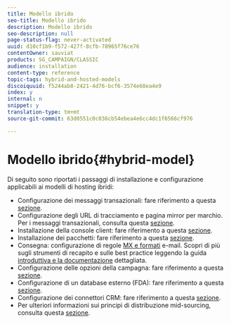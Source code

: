 ```yaml
---
title: Modello ibrido
seo-title: Modello ibrido
description: Modello ibrido
seo-description: null
page-status-flag: never-activated
uuid: d10cf1b9-f572-427f-8cfb-78965f76ce76
contentOwner: sauviat
products: SG_CAMPAIGN/CLASSIC
audience: installation
content-type: reference
topic-tags: hybrid-and-hosted-models
discoiquuid: f5244ab8-2421-4d76-bcf6-3574e68ea4e9
index: y
internal: n
snippet: y
translation-type: tm+mt
source-git-commit: 63d0551c0c036cb54ebea4e6cc4dc1f6566cf976

---
```



# Modello ibrido{#hybrid-model}

Di seguito sono riportati i passaggi di installazione e configurazione applicabili ai modelli di hosting ibridi:

* Configurazione dei messaggi transazionali: fare riferimento a questa [sezione](../../message-center/using/transactional-messaging-architecture.md).
* Configurazione degli URL di tracciamento e pagina mirror per marchio. Per i messaggi transazionali, consulta questa [sezione](../../message-center/using/configuring-multibranding.md).
* Installazione della console client: fare riferimento a questa [sezione](../../installation/using/installing-the-client-console.md).
* Installazione dei pacchetti: fare riferimento a questa [sezione](../../installation/using/installing-campaign-standard-packages.md).
* Consegna: configurazione di regole [MX e formati](../../installation/using/email-deliverability.md#mx-configuration) [](../../installation/using/email-deliverability.md#managing-email-formats)e-mail. Scopri di più sugli strumenti di recapito e sulle best practice leggendo la guida [introduttiva e la documentazione](https://docs.campaign.adobe.com/doc/AC/getting_started/EN/deliverability.html) [](../../delivery/using/about-deliverability.md)dettagliata.
* Configurazione delle opzioni della campagna: fare riferimento a questa [sezione](../../installation/using/configuring-campaign-options.md).
* Configurazione di un database esterno (FDA): fare riferimento a questa [sezione](../../platform/using/about-fda.md).
* Configurazione dei connettori CRM: fare riferimento a questa [sezione](../../platform/using/crm-connectors.md).
* Per ulteriori informazioni sui principi di distribuzione mid-sourcing, consulta questa [sezione](../../installation/using/mid-sourcing-deployment.md).

